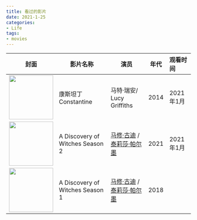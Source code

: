 ```yaml
---
title: 看过的影片
date: 2021-1-25
categories:
- Life
tags:
- movies
---
```




| 封面                                                         | 影片名称                        | 演员                                                         | 年代 | 观看时间  |
| ------------------------------------------------------------ | ------------------------------- | ------------------------------------------------------------ | ---- | :-------- |
| <img src="https://images.shiguangping.com//imgs/20210125132732.webp" style="width: 120px;" /> | 康斯坦丁 Constantine            | 马特·瑞安/ Lucy Griffiths                                    | 2014 | 2021年1月 |
| <img src="https://images.shiguangping.com//imgs/20210125112337.webp" width="120px"/> | A Discovery of Witches Season 2 | [马修·古迪](https://movie.douban.com/celebrity/1000008/) / [泰莉莎·帕尔墨](https://movie.douban.com/celebrity/1031836/) | 2021 | 2021年1月 |
| <img src="https://images.shiguangping.com//imgs/20210125112201.webp" width="120px"/> | A Discovery of Witches Season 1 | [马修·古迪](https://movie.douban.com/celebrity/1000008/) / [泰莉莎·帕尔墨](https://movie.douban.com/celebrity/1031836/) | 2018 |           |

